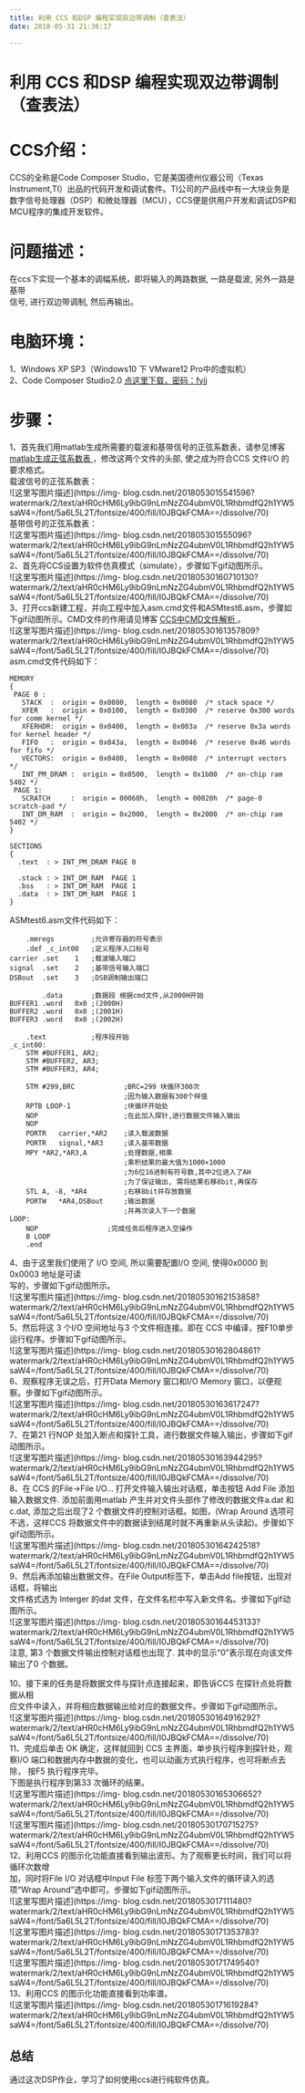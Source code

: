 ```yaml
---
title: 利用 CCS 和DSP 编程实现双边带调制（查表法）
date: 2018-05-31 21:36:17

---
```

#  利用 CCS 和DSP 编程实现双边带调制（查表法）

#  CCS介绍：

CCS的全称是Code Composer Studio，它是美国德州仪器公司（Texas
Instrument,TI）出品的代码开发和调试套件。TI公司的产品线中有一大块业务是数字信号处理器（DSP）和微处理器（MCU），CCS便是供用户开发和调试DSP和MCU程序的集成开发软件。

#  问题描述：

在ccs下实现一个基本的调幅系统，即将输入的两路数据, 一路是载波, 另外一路是基带  
信号, 进行双边带调制, 然后再输出。

#  电脑环境：

1、Windows XP SP3（Windows10 下 VMware12 Pro中的虚拟机）  
2、Code Composer Studio2.0 [ 点这里下载，密码：fyij
](https://pan.baidu.com/s/1MDEHWUjBk1GcKekEu7R3ug)

#  步骤：

1、首先我们用matlab生成所需要的载波和基带信号的正弦系数表，请参见博客 [ matlab生成正弦系数表
](https://blog.csdn.net/tang_chuanlin/article/details/80511065) ，修改这两个文件的头部,
使之成为符合CCS 文件I/O 的要求格式。  
载波信号的正弦系数表：  
![这里写图片描述](https://img-
blog.csdn.net/2018053015541596?watermark/2/text/aHR0cHM6Ly9ibG9nLmNzZG4ubmV0L1RhbmdfQ2h1YW5saW4=/font/5a6L5L2T/fontsize/400/fill/I0JBQkFCMA==/dissolve/70)  
基带信号的正弦系数表：  
![这里写图片描述](https://img-
blog.csdn.net/201805301555096?watermark/2/text/aHR0cHM6Ly9ibG9nLmNzZG4ubmV0L1RhbmdfQ2h1YW5saW4=/font/5a6L5L2T/fontsize/400/fill/I0JBQkFCMA==/dissolve/70)  
2、首先将CCS设置为软件仿真模式（simulate），步骤如下gif动图所示。  
![这里写图片描述](https://img-
blog.csdn.net/20180530160710130?watermark/2/text/aHR0cHM6Ly9ibG9nLmNzZG4ubmV0L1RhbmdfQ2h1YW5saW4=/font/5a6L5L2T/fontsize/400/fill/I0JBQkFCMA==/dissolve/70)  
3、打开ccs新建工程，并向工程中加入asm.cmd文件和ASMtest6.asm，步骤如下gif动图所示。CMD文件的作用请见博客 [
CCS中CMD文件解析 ](https://blog.csdn.net/u011392772/article/details/49760897) 。  
![这里写图片描述](https://img-
blog.csdn.net/20180530161357809?watermark/2/text/aHR0cHM6Ly9ibG9nLmNzZG4ubmV0L1RhbmdfQ2h1YW5saW4=/font/5a6L5L2T/fontsize/400/fill/I0JBQkFCMA==/dissolve/70)  
asm.cmd文件代码如下：

    
    
    MEMORY
    {
     PAGE 0 :
       STACK  :  origin = 0x0080,  length = 0x0080  /* stack space */
       XFER   :  origin = 0x0100,  length = 0x0300  /* reserve 0x300 words for comm kernel */       
       XFERHDR:  origin = 0x0400,  length = 0x003a  /* reserve 0x3a words for kernel header */
       FIFO   :  origin = 0x043a,  length = 0x0046  /* reserve 0x46 words for fifo */      
       VECTORS:  origin = 0x0480,  length = 0x0080  /* interrupt vectors */
       INT_PM_DRAM :  origin = 0x0500,  length = 0x1b00  /* on-chip ram 5402 */
     PAGE 1: 
       SCRATCH     :  origin = 00060h,  length = 00020h  /* page-0 scratch-pad */    
       INT_DM_RAM  :  origin = 0x2000,  length = 0x2000  /* on-chip ram 5402 */      
    }
    
    SECTIONS
    {
      .text  : > INT_PM_DRAM PAGE 0 
    
      .stack : > INT_DM_RAM  PAGE 1
      .bss   : > INT_DM_RAM  PAGE 1
      .data  : > INT_DM_RAM  PAGE 1
    }

ASMtest6.asm文件代码如下：

    
    
        .mmregs         ;允许寄存器的符号表示
        .def _c_int00   ;定义程序入口标号
    carrier .set    1   ;载波输入端口
    signal  .set    2   ;基带信号输入端口
    DSBout  .set    3   ;DSB调制输出端口
    
            .data       ;数据段 根据cmd文件,从2000H开始
    BUFFER1 .word   0x0 ;(2000H)
    BUFFER2 .word   0x0 ;(2001H)
    BUFFER3 .word   0x0 ;(2002H)
    
        .text           ;程序段开始
    _c_int00:
        STM #BUFFER1, AR2;
        STM #BUFFER2, AR3;
        STM #BUFFER3, AR4;
    
        STM #299,BRC            ;BRC=299 块循环300次
                                ;因为输入数据有300个样值
        RPTB LOOP-1             ;块循环开始处
        NOP                     ;在此加入探针,进行数据文件输入输出
        NOP
        PORTR   carrier,*AR2    ;读入载波数据
        PORTR   signal,*AR3     ;读入基带数据
        MPY *AR2,*AR3,A         ;处理数据,相乘
                                ;乘积结果的最大值为1000×1000
                                ;为6位16进制有符号数,其中2位进入了AH
                                ;为了保证输出, 需将结果右移8bit,再保存
        STL A, -8, *AR4         ;右移8bit并存放数据
        PORTW   *AR4,DSBout     ;输出数据
                                ;并再次读入下一个数据
    LOOP:
        NOP                 ;完成任务后程序进入空操作
        B LOOP                  
        .end

4、由于这里我们使用了 I/O 空间, 所以需要配置I/O 空间, 使得0x0000 到0x0003 地址是可读  
写的，步骤如下gif动图所示。  
![这里写图片描述](https://img-
blog.csdn.net/20180530162153858?watermark/2/text/aHR0cHM6Ly9ibG9nLmNzZG4ubmV0L1RhbmdfQ2h1YW5saW4=/font/5a6L5L2T/fontsize/400/fill/I0JBQkFCMA==/dissolve/70)  
5、然后将这 3 个I/O 空间地址与3 个文件相连接。即在 CCS 中编译，按F10单步运行程序。步骤如下gif动图所示。  
![这里写图片描述](https://img-
blog.csdn.net/20180530162804861?watermark/2/text/aHR0cHM6Ly9ibG9nLmNzZG4ubmV0L1RhbmdfQ2h1YW5saW4=/font/5a6L5L2T/fontsize/400/fill/I0JBQkFCMA==/dissolve/70)  
6、观察程序无误之后，打开Data Memory 窗口和I/O Memory 窗口，以便观察。步骤如下gif动图所示。  
![这里写图片描述](https://img-
blog.csdn.net/20180530163617247?watermark/2/text/aHR0cHM6Ly9ibG9nLmNzZG4ubmV0L1RhbmdfQ2h1YW5saW4=/font/5a6L5L2T/fontsize/400/fill/I0JBQkFCMA==/dissolve/70)  
7、在第21 行NOP 处加入断点和探针工具，进行数据文件输入输出，步骤如下gif动图所示。  
![这里写图片描述](https://img-
blog.csdn.net/20180530163944295?watermark/2/text/aHR0cHM6Ly9ibG9nLmNzZG4ubmV0L1RhbmdfQ2h1YW5saW4=/font/5a6L5L2T/fontsize/400/fill/I0JBQkFCMA==/dissolve/70)  
8、在 CCS 的File->File I/O… 打开文件输入输出对话框，单击按钮 Add File 添加输入数据文件. 添加前面用matlab
产生并对文件头部作了修改的数据文件a.dat 和c.dat, 添加之后出现了2 个数据文件的控制对话框。如图，(Wrap Around
选项可不选，这样CCS 将数据文件中的数据读到结尾时就不再重新从头读起)。步骤如下gif动图所示。  
![这里写图片描述](https://img-
blog.csdn.net/20180530164242518?watermark/2/text/aHR0cHM6Ly9ibG9nLmNzZG4ubmV0L1RhbmdfQ2h1YW5saW4=/font/5a6L5L2T/fontsize/400/fill/I0JBQkFCMA==/dissolve/70)  
9、然后再添加输出数据文件。在File Output标签下，单击Add file按钮，出现对话框，将输出  
文件格式选为 Interger 的dat 文件，在文件名栏中写入新文件名。步骤如下gif动图所示。  
![这里写图片描述](https://img-
blog.csdn.net/20180530164453133?watermark/2/text/aHR0cHM6Ly9ibG9nLmNzZG4ubmV0L1RhbmdfQ2h1YW5saW4=/font/5a6L5L2T/fontsize/400/fill/I0JBQkFCMA==/dissolve/70)  
注意, 第3 个数据文件输出控制对话框也出现了. 其中的显示“0”表示现在向该文件输出了0 个数据。

10、接下来的任务是将数据文件与探针点连接起来，即告诉CCS 在探针点处将数据从相  
应文件中读入，并将相应数据输出给对应的数据文件。步骤如下gif动图所示。  
![这里写图片描述](https://img-
blog.csdn.net/20180530164916292?watermark/2/text/aHR0cHM6Ly9ibG9nLmNzZG4ubmV0L1RhbmdfQ2h1YW5saW4=/font/5a6L5L2T/fontsize/400/fill/I0JBQkFCMA==/dissolve/70)  
11、完成后单击 OK 确定，这样就回到 CCS 主界面，单步执行程序到探针处，观察I/O
端口和数据内存中数据的变化，也可以动画方式执行程序，也可将断点去除， 按F5 执行程序完毕。  
下图是执行程序到第33 次循环的结果。  
![这里写图片描述](https://img-
blog.csdn.net/20180530165306652?watermark/2/text/aHR0cHM6Ly9ibG9nLmNzZG4ubmV0L1RhbmdfQ2h1YW5saW4=/font/5a6L5L2T/fontsize/400/fill/I0JBQkFCMA==/dissolve/70)  
![这里写图片描述](https://img-
blog.csdn.net/20180530170715275?watermark/2/text/aHR0cHM6Ly9ibG9nLmNzZG4ubmV0L1RhbmdfQ2h1YW5saW4=/font/5a6L5L2T/fontsize/400/fill/I0JBQkFCMA==/dissolve/70)  
12、利用CCS 的图示化功能直接看到输出波形。为了观察更长时间，我们可以将循环次数增  
加，同时将File I/O 对话框中Input File 标签下两个输入文件的循环读入的选项“Wrap Around”选中即可。步骤如下gif动图所示。  
![这里写图片描述](https://img-
blog.csdn.net/2018053017111480?watermark/2/text/aHR0cHM6Ly9ibG9nLmNzZG4ubmV0L1RhbmdfQ2h1YW5saW4=/font/5a6L5L2T/fontsize/400/fill/I0JBQkFCMA==/dissolve/70)  
![这里写图片描述](https://img-
blog.csdn.net/20180530171353783?watermark/2/text/aHR0cHM6Ly9ibG9nLmNzZG4ubmV0L1RhbmdfQ2h1YW5saW4=/font/5a6L5L2T/fontsize/400/fill/I0JBQkFCMA==/dissolve/70)  
![这里写图片描述](https://img-
blog.csdn.net/20180530171749540?watermark/2/text/aHR0cHM6Ly9ibG9nLmNzZG4ubmV0L1RhbmdfQ2h1YW5saW4=/font/5a6L5L2T/fontsize/400/fill/I0JBQkFCMA==/dissolve/70)  
13、利用CCS 的图示化功能直接看到功率谱。  
![这里写图片描述](https://img-
blog.csdn.net/20180530171619284?watermark/2/text/aHR0cHM6Ly9ibG9nLmNzZG4ubmV0L1RhbmdfQ2h1YW5saW4=/font/5a6L5L2T/fontsize/400/fill/I0JBQkFCMA==/dissolve/70)

##  总结

通过这次DSP作业，学习了如何使用ccs进行纯软件仿真。

